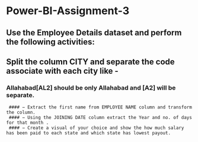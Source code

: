 # Power-BI-Assignment-3

## Use the Employee Details dataset and perform the following activities: 

## Split the column CITY and separate the code associate with each city like -
### Allahabad[AL2] should be only Allahabad and [A2] will be separate.
     #### − Extract the first name from EMPLOYEE NAME column and transform the column.
     #### − Using the JOINING DATE column extract the Year and no. of days for that month .
     #### − Create a visual of your choice and show the how much salary has been paid to each state and which state has lowest payout.
